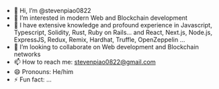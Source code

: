 - 👋 Hi, I’m @stevenpiao0822
- 👀 I’m interested in modern Web and Blockchain development
- 🌱 I have extensive knowledge and profound experience in Javascript, Typescript, Solidity, Rust, Ruby on Rails... and React, Next.js, Node.js, ExpressJS, Redux, Remix, Hardhat, Truffle, OpenZeppelin ...
- 💞️ I’m looking to collaborate on Web development and Blockchain networks
- 📫 How to reach me: stevenpiao0822@gmail.com
- 😄 Pronouns: He/him
- ⚡ Fun fact: ...

<!---
StevenPiao0822/StevenPiao0822 is a ✨ special ✨ repository because its `README.md` (this file) appears on your GitHub profile.
You can click the Preview link to take a look at your changes.
--->
